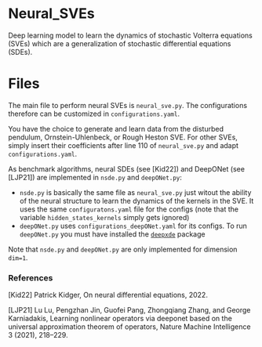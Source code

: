 # Neural_SVEs
Deep learning model to learn the dynamics of stochastic Volterra equations (SVEs) which are a generalization of stochastic differential equations (SDEs).

# Files
The main file to perform neural SVEs is `neural_sve.py`. The configurations therefore can be customized in `configurations.yaml`.

You have the choice to generate and learn data from the disturbed pendulum, Ornstein-Uhlenbeck, or Rough Heston SVE. For other SVEs, simply insert their coefficients after line 110 of `neural_sve.py` and adapt `configurations.yaml`.

As benchmark algorithms, neural SDEs (see \[Kid22\]) and DeepONet (see \[LJP21\]) are implemented in `nsde.py` and `deepONet.py`:  
- `nsde.py` is basically the same file as `neural_sve.py` just witout the ability of the neural structure to learn the dynamics of the kernels in the SVE. It uses the same `configuratons.yaml` file for the configs (note that the variable `hidden_states_kernels` simply gets ignored)
- `deepONet.py` uses `configurations_deepONet.yaml` for its configs. To run `deepONet.py` you must have installed the [`deepxde`](https://github.com/lululxvi/deepxde) package

Note that `nsde.py` and `deepONet.py` are only implemented for dimension `dim=1`.


### References
\[Kid22\] Patrick Kidger, On neural differential equations, 2022.

\[LJP21\] Lu Lu, Pengzhan Jin, Guofei Pang, Zhongqiang Zhang, and George Karniadakis, Learning nonlinear
operators via deeponet based on the universal approximation theorem of operators, Nature
Machine Intelligence 3 (2021), 218–229.
